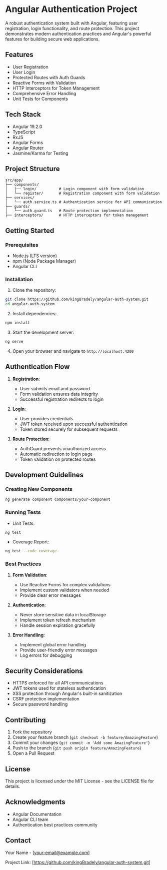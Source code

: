 # Angular Authentication Project

A robust authentication system built with Angular, featuring user registration, login functionality, and route protection. This project demonstrates modern authentication practices and Angular's powerful features for building secure web applications.

## Features

- User Registration
- User Login
- Protected Routes with Auth Guards
- Reactive Forms with Validation
- HTTP Interceptors for Token Management
- Comprehensive Error Handling
- Unit Tests for Components

## Tech Stack

- Angular 19.2.0
- TypeScript
- RxJS
- Angular Forms
- Angular Router
- Jasmine/Karma for Testing

## Project Structure

```
src/app/
├── components/
│   ├── login/          # Login component with form validation
│   └── register/       # Registration component with form validation
├── services/
│   └── auth.service.ts # Authentication service for API communication
├── guards/
│   └── auth.guard.ts   # Route protection implementation
├── interceptors/       # HTTP interceptors for token management
```

## Getting Started

### Prerequisites

- Node.js (LTS version)
- npm (Node Package Manager)
- Angular CLI

### Installation

1. Clone the repository:
```bash
git clone https://github.com/kingBradely/angular-auth-system.git
cd angular-auth-system
```

2. Install dependencies:
```bash
npm install
```

3. Start the development server:
```bash
ng serve
```

4. Open your browser and navigate to `http://localhost:4200`

## Authentication Flow

1. **Registration**:
   - User submits email and password
   - Form validation ensures data integrity
   - Successful registration redirects to login

2. **Login**:
   - User provides credentials
   - JWT token received upon successful authentication
   - Token stored securely for subsequent requests

3. **Route Protection**:
   - AuthGuard prevents unauthorized access
   - Automatic redirection to login page
   - Token validation on protected routes

## Development Guidelines

### Creating New Components

```bash
ng generate component components/your-component
```

### Running Tests

- Unit Tests:
```bash
ng test
```

- Coverage Report:
```bash
ng test --code-coverage
```

### Best Practices

1. **Form Validation**:
   - Use Reactive Forms for complex validations
   - Implement custom validators when needed
   - Provide clear error messages

2. **Authentication**:
   - Never store sensitive data in localStorage
   - Implement token refresh mechanism
   - Handle session expiration gracefully

3. **Error Handling**:
   - Implement global error handling
   - Provide user-friendly error messages
   - Log errors for debugging

## Security Considerations

- HTTPS enforced for all API communications
- JWT tokens used for stateless authentication
- XSS protection through Angular's built-in sanitization
- CSRF protection implementation
- Secure password handling

## Contributing

1. Fork the repository
2. Create your feature branch (`git checkout -b feature/AmazingFeature`)
3. Commit your changes (`git commit -m 'Add some AmazingFeature'`)
4. Push to the branch (`git push origin feature/AmazingFeature`)
5. Open a Pull Request

## License

This project is licensed under the MIT License - see the LICENSE file for details.

## Acknowledgments

- Angular Documentation
- Angular CLI team
- Authentication best practices community

## Contact

Your Name - [your-email@example.com]

Project Link: [https://github.com/kingBradely/angular-auth-system.git]

